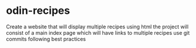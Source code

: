 # odin-recipes
Create a website that will display multiple recipes using html
the project will consist of a main index page
which will have links to multiple recipes
use git commits following best practices
